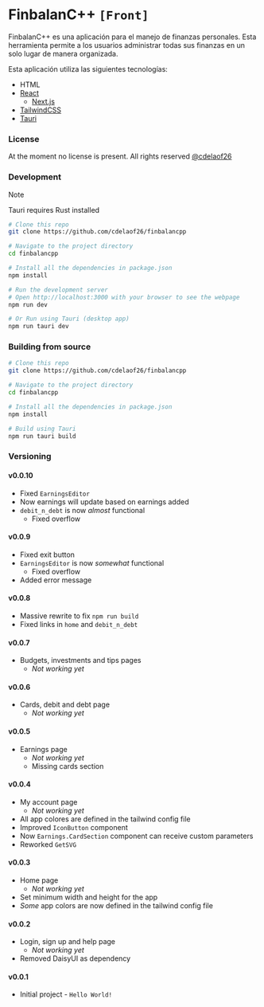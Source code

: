 # FinbalanC++ `[Front]`

FinbalanC++ es una aplicación para el manejo de 
finanzas personales. Esta herramienta permite 
a los usuarios administrar todas sus finanzas 
en un solo lugar de manera organizada.

Esta aplicación utiliza las siguientes tecnologías:
- HTML
- [React](https://react.dev)
  - [Next.js](https://nextjs.org)
- [TailwindCSS](https://tailwindcss.com)
- [Tauri](https://v2.tauri.app)

### License

At the moment no license is present.
All rights reserved [@cdelaof26](https://github.com/cdelaof26/)

### Development

> [!NOTE]
> Tauri requires Rust installed

```bash
# Clone this repo
git clone https://github.com/cdelaof26/finbalancpp

# Navigate to the project directory
cd finbalancpp

# Install all the dependencies in package.json
npm install

# Run the development server
# Open http://localhost:3000 with your browser to see the webpage
npm run dev

# Or Run using Tauri (desktop app)
npm run tauri dev
```

### Building from source

```bash
# Clone this repo
git clone https://github.com/cdelaof26/finbalancpp

# Navigate to the project directory
cd finbalancpp

# Install all the dependencies in package.json
npm install

# Build using Tauri
npm run tauri build
```

### Versioning

#### v0.0.10
- Fixed `EarningsEditor`
- Now earnings will update based on earnings added
- `debit_n_debt` is now _almost_ functional
  - Fixed overflow

#### v0.0.9
- Fixed exit button
- `EarningsEditor` is now _somewhat_ functional
  - Fixed overflow
- Added error message

#### v0.0.8
- Massive rewrite to fix `npm run build`
- Fixed links in `home` and `debit_n_debt`

#### v0.0.7
- Budgets, investments and tips pages
  - _Not working yet_

#### v0.0.6
- Cards, debit and debt page
  - _Not working yet_

#### v0.0.5
- Earnings page
  - _Not working yet_
  - Missing cards section

#### v0.0.4
- My account page
  - _Not working yet_
- All app colores are defined in the tailwind config file
- Improved `IconButton` component
- Now `Earnings.CardSection` component can receive custom parameters
- Reworked `GetSVG`

#### v0.0.3
- Home page
  - _Not working yet_
- Set minimum width and height for the app
- _Some_ app colors are now defined in the tailwind config file

#### v0.0.2
- Login, sign up and help page
  - _Not working yet_
- Removed DaisyUI as dependency

#### v0.0.1
- Initial project - `Hello World!`
